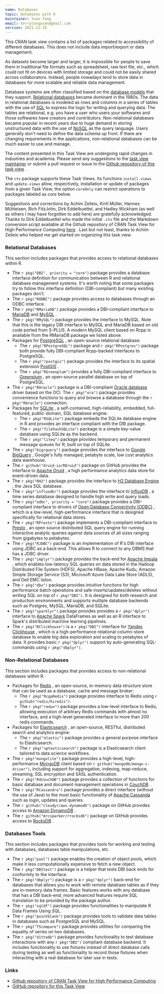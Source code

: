 ```yaml
---
name: Databases
topic: Databases with R
maintainer: Yuan Tang
email: terrytangyuan@gmail.com
version: 2021-12-19
---
```




This CRAN task view contains a list of packages related to accessibility
of different databases. This does not include data import/export or data
management.

As datasets become larger and larger, it is impossible for people to
save them in traditional file formats such as spreadsheet, raw text
file, etc., which could not fit on devices with limited storage and
could not be easily shared across collaborators. Instead, people
nowadays tend to store data in databases for more scalable and reliable
data management.

Database systems are often classified based on the [database
models](https://en.wikipedia.org/wiki/Database_model) that they support.
[Relational
databases](https://en.wikipedia.org/wiki/Relational_database) became
dominant in the 1980s. The data in relational databases is modeled as
rows and columns in a series of tables with the use of
[SQL](https://en.wikipedia.org/wiki/SQL) to express the logic for
writing and querying data. The tables are relational, e.g. you have a
user who users your softwares and those softwares have creators and
contributors. Non-relational databases became popular in recent years
due to huge demand in storing unstructured data with the use of
[NoSQL](https://en.wikipedia.org/wiki/NoSQL) as the query language.
Users generally don't need to define the data schema up front. If there
are changing requirements in the applications, non-relational databases
can be much easier to use and manage.

The content presented in this Task View are undergoing rapid changes in
industries and academia. Please send any suggestions to the [task view
maintainer](mailto:terrytangyuan@gmail.com) or submit a pull request or
issue to the [Github repository of this task
view](https://github.com/terrytangyuan/ctv-databases) .

The `ctv` package supports these Task Views. Its functions
`install.views` and `update.views` allow, respectively, installation or
update of packages from a given Task View; the option `coreOnly` can
restrict operations to packages labeled as *core* below.

Suggestions and corrections by Achim Zeileis, Kirill Müller, Hannes
Mühleisen, Rich FitzJohn, Dirk Eddelbuettel, and Hadley Wickham (as well
as others I may have forgotten to add here) are gratefully acknowledged.
Thanks to Dirk Eddelbuettel who made the initial `.ctv` file and the
Markdown conversion script available at the Github repository of CRAN
Task View for High Performance Computing
[here](https://github.com/eddelbuettel/ctv-hpc) . Last but not least,
thanks to Achim Zeileis who helped me get started on organizing this
task view.

### Relational Databases

This section includes packages that provides access to relational
databases within R.

-   The `r pkg("DBI", priority = "core")` package provides a
    database interface definition for communication between R and
    relational database management systems. It's worth noting that some
    packages try to follow this interface definition (DBI-compliant) but
    many existing packages don't.
-   The `r pkg("RODBC")` package provides access to
    databases through an ODBC interface.
-   The `r pkg("RMariaDB")` package provides a DBI-compliant
    interface to [MariaDB](https://mariadb.org/) and
    [MySQL](https://www.mysql.com/) .
-   The `r pkg("RMySQL")` package provides the interface to
    MySQL. Note that this is the legacy DBI interface to MySQL and
    MariaDB based on old code ported from S-PLUS. A modern MySQL client
    based on Rcpp is available from the RMariaDB package we listed
    above.
-   Packages for [PostgreSQL](https://www.postgresql.org/) , an
    open-source relational database:
    -   The `r pkg("RPostgreSQL")` package and
        `r pkg("RPostgres")` package both provide fully
        DBI-compliant Rcpp-backed interfaces to PostgreSQL.
    -   The `r pkg("rpostgis")` package provides the
        interface to its spatial extension
        [PostGIS](http://postgis.net/) .
    -   The `r pkg("RGreenplum")` provides a fully
        DBI-compliant interface to [Greenplum](https://greenplum.org/) ,
        an open-source parallel database on top of PostgreSQL.
-   The `r pkg("ROracle")` package is a DBI-compliant
    [Oracle database](https://www.oracle.com/database/index.html) driver
    based on the OCI. The `r pkg("ora")` package provides
    convenience functions to query and browse a database through the
    `r pkg("ROracle")` connection.
-   Packages for [SQLite](http://www.sqlite.org/) , a self-contained,
    high-reliability, embedded, full-featured, public-domain, SQL
    database engine:
    -   The `r pkg("RSQLite")` package embeds the SQLite
        database engine in R and provides an interface compliant with
        the DBI package.
    -   The `r pkg("filehashSQLite")` package is a simple
        key-value database using SQLite as the backend.
    -   The `r pkg("liteq")` package provides temporary and
        permanent message queues for R, built on top of SQLite.
-   The `r pkg("bigrquery")` package provides the interface
    to [Google BigQuery](https://developers.google.com/bigquery/) ,
    Google's fully managed, petabyte scale, low cost analytics data
    warehouse.
-   The `r github("druid-io/RDruid")` package on GitHub
    provides the interface to [Apache Druid](https://druid.apache.org/)
    , a high performance analytics data store for event-driven data.
-   The `r pkg("RH2")` package provides the interface to [H2
    Database Engine](http://www.h2database.com/) , the Java SQL
    database.
-   The `r pkg("influxdbr")` package provides the interface
    to [InfluxDB](https://docs.influxdata.com/influxdb) , a time series
    database designed to handle high write and query loads.
-   The `r pkg("odbc", priority = "core")` package provides a
    DBI-compliant interface to drivers of [Open Database Connectivity
    (ODBC)](https://msdn.microsoft.com/en-us/library/ms710252(v=vs.85).aspx)
    , which is a low-level, high-performance interface that is designed
    specifically for relational data stores.
-   The `r pkg("RPresto")` package implements a
    DBI-compliant interface to [Presto](https://prestodb.io/) , an open
    source distributed SQL query engine for running interactive analytic
    queries against data sources of all sizes ranging from gigabytes to
    petabytes.
-   The `r pkg("RJDBC")` package is an implementation of
    R's DBI interface using JDBC as a back-end. This allows R to
    connect to any DBMS that has a JDBC driver.
-   The `r pkg("implyr")` package provides the back-end for
    [Apache Impala](https://impala.apache.org) , which enables
    low-latency SQL queries on data stored in the Hadoop Distributed
    File System (HDFS), Apache HBase, Apache Kudu, Amazon Simple Storage
    Service (S3), Microsoft Azure Data Lake Store (ADLS), and Dell EMC
    Isilon.
-   The `r pkg("dbx")` package provides intuitive functions
    for high performance batch operations and safe
    inserts/updates/deletes without writing SQL on top of
    `r pkg("DBI")`. It is designed for both research and
    production environments and supports multiple database backends such
    as Postgres, MySQL, MariaDB, and SQLite.
-   The `r pkg("sparklyr")` package provides provides a
    `r pkg("dplyr")` interface to [Apache
    Spark](https://spark.apache.org/) DataFrames as well as an R
    interface to Spark's distributed machine learning pipelines.
-   The `r pkg("RClickhouse")` is a
    `r pkg("DBI")` interface for [Yandex
    Clickhouse](https://clickhouse.yandex/) , which is a
    high-performance relational column-store database to enable big data
    exploration and scaling to petabytes of data. It provides basic
    `r pkg("dplyr")` support by auto-generating SQL-commands
    using `r pkg("dbplyr")`.

### Non-Relational Databases

This section includes packages that provides access to non-relational
databases within R.

-   Packages for [Redis](https://redis.io/) , an open-source, in-memory
    data structure store that can be used as a database, cache and
    message broker:
    -   The `r pkg("RcppRedis")` package provides interface
        to Redis using `r github("redis/hiredis")`.
    -   The `r pkg("redux")` package provides a low-level
        interface to Redis, allowing execution of arbitrary Redis
        commands with almost no interface, and a high-level generated
        interface to more than 200 redis commands.
-   Packages for [Elasticsearch](http://elasticsearch.org/) , an
    open-source, RESTful, distributed search and analytics engine:
    -   The `r pkg("elastic")` package provides a general
        purpose interface to Elasticsearch.
    -   The `r pkg("uptasticsearch")` package is a
        Elasticsearch client tailored to data science workflows.
-   The `r pkg("mongolite")` package provides a high-level,
    high-performance [MongoDB](https://www.mongodb.com/) client based on
    `r github("mongodb/mongo-c-driver")`, including support
    for aggregation, indexing, map-reduce, streaming, SSL encryption and
    SASL authentication.
-   The `r pkg("R4CouchDB")` package provides a collection
    of functions for basic database and document management operations
    in [CouchDB](http://couchdb.apache.org/) .
-   The `r pkg("RCassandra")` package provides a direct
    interface (without the use of Java) to the most basic functionality
    of [Apache Cassanda](http://cassandra.apache.org/) such as login,
    updates and queries.
-   The `r github("cloudyr/aws.dynamodb")` package on GitHub
    provides access to [Amazon
    DynamoDB](https://aws.amazon.com/dynamodb/) .
-   The `r github("mrcsparker/rrocksdb")` package on GitHub
    provides access to [RocksDB](http://rocksdb.org) .

### Databases Tools

This section includes packages that provides tools for working and
testing with databases, databases table manipulations, etc.

-   The `r pkg("pool")` package enables the creation of
    object pools, which make it less computationally expensive to fetch
    a new object.
-   The `r pkg("DBItest")` package is a helper that tests
    DBI back ends for conformity to the interface.
-   The `r pkg("dbplyr")` package is a
    `r pkg("dplyr")` back-end for databases that allows you
    to work with remote database tables as if they are in-memory data
    frames. Basic features works with any database that has a DBI
    back-end; more advanced features require SQL translation to be
    provided by the package author.
-   The `r pkg("sqldf")` package provides functionalities to
    manipulate R Data Frames Using SQL.
-   The `r pkg("pointblank")` package provides tools to
    validate data tables in databases such as PostgreSQL and MySQL.
-   The `r pkg("TScompare")` package provides utilities for
    comparing the equality of series on two databases.
-   The `r pkg("dittodb")` package provides functionality to
    test database interactions with any `r pkg("DBI")`
    compliant database backend. It includes functionality to use
    fixtures instead of direct database calls during testing as well as
    functionality to record those fixtures when interacting with a real
    database for later use in tests.



### Links
-   [Github repository of CRAN Task View for High Performance
    Computing](https://github.com/eddelbuettel/ctv-hpc)
-   [GitHub repository for this Task
    View](https://github.com/terrytangyuan/ctv-databases)
